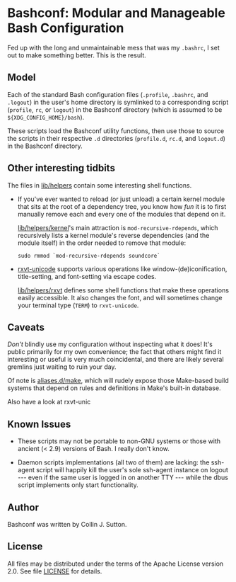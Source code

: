 # Bashconf: Modular and Manageable Bash Configuration

Fed up with the long and unmaintainable mess that was my `.bashrc`, I set out
to make something better.  This is the result.

## Model

Each of the standard Bash configuration files (`.profile`, `.bashrc`, and
`.logout`) in the user's home directory is symlinked to a corresponding script
(`profile`, `rc`, or `logout`) in the Bashconf directory (which is assumed to
be `${XDG_CONFIG_HOME}/bash`).

These scripts load the Bashconf utility functions, then use those to source the
scripts in their respective `.d` directories (`profile.d`, `rc.d`, and
`logout.d`) in the Bashconf directory.

## Other interesting tidbits

The files in [lib/helpers](lib/helpers) contain some interesting shell
functions.

  * If you've ever wanted to reload (or just unload) a certain kernel module
    that sits at the root of a dependency tree, you know how *fun* it is to
    first manually remove each and every one of the modules that depend on it.

    [lib/helpers/kernel](lib/helpers/kernel)'s main attraction is
    `mod-recursive-rdepends`, which recursively lists a kernel module's reverse
    dependencies (and the module itself) in the order needed to remove that
    module:

        sudo rmmod `mod-recursive-rdepends soundcore` 

  * [rxvt-unicode](http://software.schmorp.de/pkg/rxvt-unicode.html) supports
    various operations like window-(de)iconification, title-setting, and
    font-setting via escape codes.

    [lib/helpers/rxvt](lib/helpers/rxvt) defines some shell functions that make
    these operations easily accessible.  It also changes the font, and will
    sometimes change your terminal type (`TERM`) to `rxvt-unicode`.

## Caveats

*Don't* blindly use my configuration without inspecting what it does!
It's public primarily for my own convenience; the fact that others might find
it interesting or useful is very much coincidental, and there are likely
several gremlins just waiting to ruin your day.

Of note is [aliases.d/make](aliases.d/make), which will rudely expose those
Make-based build systems that depend on rules and definitions in Make's
built-in database.

Also have a look at rxvt-unic

## Known Issues

  *  These scripts may not be portable to non-GNU systems or those with ancient
    (< 2.9) versions of Bash.  I really don't know.

  * Daemon scripts implementations (all two of them) are lacking: the ssh-agent
    script will happily kill the user's sole ssh-agent instance on logout ---
    even if the same user is logged in on another TTY --- while the dbus script
    implements only start functionality.


## Author

Bashconf was written by Collin J. Sutton.


## License

All files may be distributed under the terms of the Apache License version 2.0.
See file [LICENSE](LICENSE) for details.
